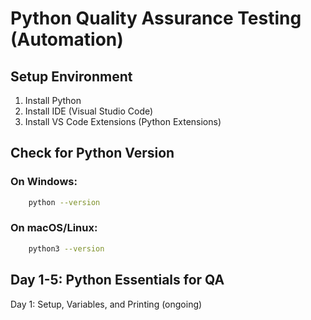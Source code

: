 # Python Quality Assurance Testing (Automation)
## Setup Environment
1. Install Python
2. Install IDE (Visual Studio Code)
3. Install VS Code Extensions (Python Extensions)

## Check for Python Version
### On Windows:
```bash
    python --version
```

### On macOS/Linux:
```bash
    python3 --version
```

## Day 1-5: Python Essentials for QA
Day 1: Setup, Variables, and Printing (ongoing)
